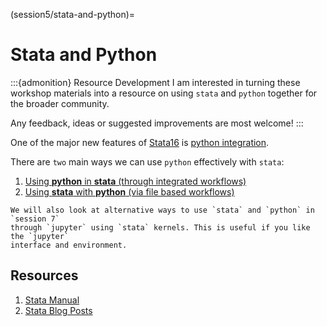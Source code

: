 (session5/stata-and-python)=
# Stata and Python

:::{admonition} Resource Development
I am interested in turning these workshop materials into a resource on using
`stata` and `python` together for the broader community.

Any feedback, ideas or suggested improvements are most welcome!
:::

One of the major new features of [Stata16](https://www.stata.com/new-in-stata/)
is [python integration](https://www.stata.com/new-in-stata/python-integration/).

There are `two` main ways we can use `python` effectively with `stata`:

1. [Using **python** in **stata** (through integrated workflows)](session5/stata-and-python-integrated)
2. [Using **stata** with **python** (via file based workflows)](session5/stata-and-python-files)

```{seealso}
We will also look at alternative ways to use `stata` and `python` in `session 7`
through `jupyter` using `stata` kernels. This is useful if you like the `jupyter`
interface and environment.
```

## Resources

1. [Stata Manual](https://www.stata.com/manuals/ppython.pdf)
2. [Stata Blog Posts](https://blog.stata.com/category/programming/)


